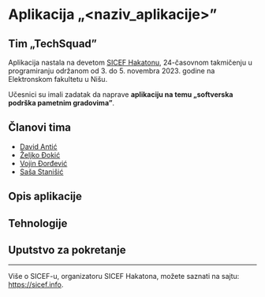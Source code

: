 # Aplikacija „<naziv_aplikacije>”

## Tim „TechSquad”

Aplikacija nastala na devetom [SICEF Hakatonu](https://hakaton.sicef.info/), 24-časovnom takmičenju u programiranju održanom od 3. do 5. novembra 2023. godine na Elektronskom fakultetu u Nišu.

Učesnici su imali zadatak da naprave **aplikaciju na temu „softverska podrška pametnim gradovima”**.

## Članovi tima

- [David Antić](https://github.com/davidantic)
- [Željko Đokić](https://github.com/zeljkodjokic)
- [Vojin Đorđević](https://github.com/djordjevicv)
- [Saša Stanišić](https://github.com/sasastanisic)

## Opis aplikacije

<!--
Na primer odgovoriti na neka od sledeća pitanja:
Šta radi aplikacija? Koji je njen cil? Šta pruža korisniku? Kako rešava zadat problem? Koje su njene mogućnosti?
-->

## Tehnologije

<!--
- JavaScript
- MySQL
- PHP
- ...
-->

## Uputstvo za pokretanje

<!--
Kratke instrukcije za pokretanje aplikacije, kao i šta je potrebno instalirati i podesiti radi njenog pokretanja.
-->

----------
Više o SICEF-u, organizatoru SICEF Hakatona, možete saznati na sajtu: https://sicef.info. 
